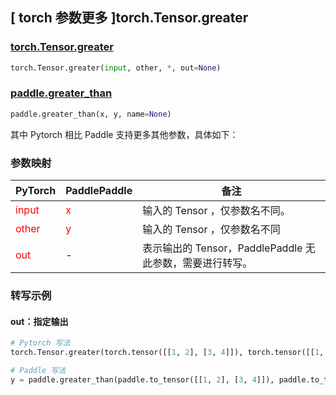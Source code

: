 ## [ torch 参数更多 ]torch.Tensor.greater

### [torch.Tensor.greater](https://pytorch.org/docs/1.13/generated/torch.Tensor.greater.html?highlight=torch+tensor+greater#torch.Tensor.greater)

```python
torch.Tensor.greater(input, other, *, out=None)
```

### [paddle.greater_than](https://www.paddlepaddle.org.cn/documentation/docs/zh/api/paddle/greater_than_cn.html)

```python
paddle.greater_than(x, y, name=None)
```

其中 Pytorch 相比 Paddle 支持更多其他参数，具体如下：

### 参数映射
| PyTorch                          | PaddlePaddle                 | 备注                                                   |
|----------------------------------|------------------------------| ------------------------------------------------------ |
| <font color='red'> input </font> | <font color='red'> x </font> | 输入的 Tensor ，仅参数名不同。                                     |
| <font color='red'> other </font> | <font color='red'> y </font> | 输入的 Tensor ，仅参数名不同
| <font color='red'> out </font>   | -                            | 表示输出的 Tensor，PaddlePaddle 无此参数，需要进行转写。              |

### 转写示例

#### out：指定输出
```python
# Pytorch 写法
torch.Tensor.greater(torch.tensor([[1, 2], [3, 4]]), torch.tensor([[1, 1], [4, 4]]), out = y) # 同 y = torch.Tensor.greater(torch.tensor([[1, 2], [3, 4]]), torch.tensor([[1, 1], [4, 4]]))

# Paddle 写法
y = paddle.greater_than(paddle.to_tensor([[1, 2], [3, 4]]), paddle.to_tensor([[1, 1], [4, 4]]))
```
